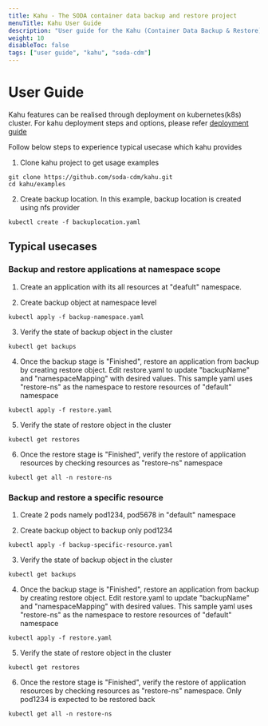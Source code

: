 ```yaml
---
title: Kahu - The SODA container data backup and restore project
menuTitle: Kahu User Guide
description: "User guide for the Kahu (Container Data Backup & Restore) project"
weight: 10
disableToc: false
tags: ["user guide", "kahu", "soda-cdm"] 
---
```

# User Guide
Kahu features can be realised through deployment on kubernetes(k8s) cluster. 
For kahu deployment steps and options, please refer [deployment guide](https://github.com/soda-cdm/documentation/blob/main/kahu/deployment_guide.md)

Follow below steps to experience typical usecase which kahu provides
1. Clone kahu project to get usage examples
```shell
git clone https://github.com/soda-cdm/kahu.git
cd kahu/examples
```

2. Create backup location. In this example, backup location is created using nfs provider
```shell
kubectl create -f backuplocation.yaml
```
## Typical usecases

### Backup and restore applications at namespace scope
1. Create an application with its all resources at "deafult" namespace.

2. Create backup object at namespace level
```shell
kubectl apply -f backup-namespace.yaml
```
3. Verify the state of backup object in the cluster
```shell
kubectl get backups
```
4. Once the backup stage is "Finished", restore an application from backup by creating restore object. Edit restore.yaml to update "backupName" and "namespaceMapping" with desired values. This sample yaml uses "restore-ns" as the namespace to restore resources of "default" namespace
```shell
kubectl apply -f restore.yaml
```
5. Verify the state of restore object in the cluster
```shell
kubectl get restores
```
6. Once the restore stage is "Finished", verify the restore of application resources by checking resources as "restore-ns" namespace
```shell
kubectl get all -n restore-ns
```

### Backup and restore a specific resource
1. Create 2 pods namely pod1234, pod5678 in "default" namespace 

2. Create backup object to backup only pod1234
```shell
kubectl apply -f backup-specific-resource.yaml
```
3. Verify the state of backup object in the cluster
```shell
kubectl get backups
```
4. Once the backup stage is "Finished", restore an application from backup by creating restore object. Edit restore.yaml to update "backupName" and "namespaceMapping" with desired values. This sample yaml uses "restore-ns" as the namespace to restore resources of "default" namespace
```shell
kubectl apply -f restore.yaml
```
5. Verify the state of restore object in the cluster
```shell
kubectl get restores
```
6. Once the restore stage is "Finished", verify the restore of application resources by checking resources as "restore-ns" namespace.
Only pod1234 is expected to be restored back
```shell
kubectl get all -n restore-ns
```
